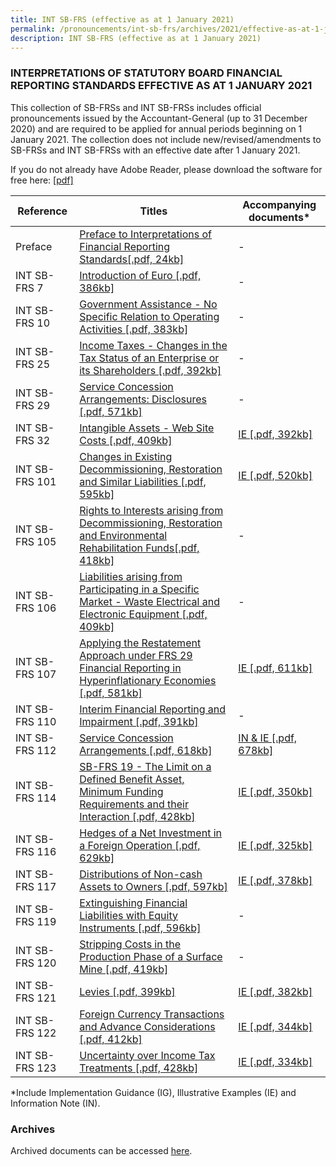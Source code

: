 ```yaml
---
title: INT SB-FRS (effective as at 1 January 2021)
permalink: /pronouncements/int-sb-frs/archives/2021/effective-as-at-1-january-2021/
description: INT SB-FRS (effective as at 1 January 2021)
---
```

### INTERPRETATIONS OF STATUTORY BOARD FINANCIAL REPORTING STANDARDS EFFECTIVE AS AT 1 JANUARY 2021

This collection of SB-FRSs and INT SB-FRSs includes official pronouncements issued by the Accountant-General (up to 31 December 2020) and are required to be applied for annual periods beginning on 1 January 2021. The collection does not include new/revised/amendments to SB-FRSs and INT SB-FRSs with an effective date after 1 January 2021.

If you do not already have Adobe Reader, please download the software for free here: [\[pdf\]](http://www.adobe.com/products/acrobat/readstep2.html) 

| Reference | Titles | Accompanying documents\* |
| -------- | -------- | -------- |
| Preface | [Preface to Interpretations of Financial Reporting Standards[.pdf, 24kb]](/files/Docs/Default%20Source/Int%20Sb%20Frs/Effective%20As%20At%201%20January%202021/INT_SB-FRS_Preface_(2021).pdf) | - |
| INT SB-FRS 7 | [Introduction of Euro [.pdf, 386kb]](/files/Docs/Default%20Source/Int%20Sb%20Frs/Effective%20As%20At%201%20January%202021/int_sb-frs_7_(2021).pdf) | - |
| INT SB-FRS 10 | [Government Assistance - No Specific Relation to Operating Activities [.pdf, 383kb]](/files/Docs/Default%20Source/Int%20Sb%20Frs/Effective%20As%20At%201%20January%202021/int_sb-frs_10_(2021).pdf) | - |
| INT SB-FRS 25 | [Income Taxes - Changes in the Tax Status of an Enterprise or its Shareholders [.pdf, 392kb]](/files/Docs/Default%20Source/Int%20Sb%20Frs/Effective%20As%20At%201%20January%202021/int_sb-frs_25_(2021).pdf) | - |
| INT SB-FRS 29 | [Service Concession Arrangements: Disclosures [.pdf, 571kb]](/files/Docs/Default%20Source/Int%20Sb%20Frs/Effective%20As%20At%201%20January%202021/int_sb-frs_29_(2021).pdf) | - |
| INT SB-FRS 32 | [Intangible Assets - Web Site Costs [.pdf, 409kb]](/files/Docs/Default%20Source/Int%20Sb%20Frs/Effective%20As%20At%201%20January%202021/int_sb-frs_32_(2021).pdf) | [IE [.pdf, 392kb]](/files/Docs/Default%20Source/Int%20Sb%20Frs/Effective%20As%20At%201%20January%202021/int_sb-frs_32_ie_(2021).pdf) |
| INT SB-FRS 101 | [Changes in Existing Decommissioning, Restoration and Similar Liabilities [.pdf, 595kb]](/files/Docs/Default%20Source/Int%20Sb%20Frs/Effective%20As%20At%201%20January%202021/int_sb-frs_101_(2021).pdf) | [IE [.pdf, 520kb]](/files/Docs/Default%20Source/Int%20Sb%20Frs/Effective%20As%20At%201%20January%202021/int_sb-frs_101_ie_(2021).pdf) |
| INT SB-FRS 105 | [Rights to Interests arising from Decommissioning, Restoration and Environmental Rehabilitation Funds[.pdf, 418kb]](/files/Docs/Default%20Source/Int%20Sb%20Frs/Effective%20As%20At%201%20January%202021/int_sb-frs_105_(2021).pdf) | - |
| INT SB-FRS 106 | [Liabilities arising from Participating in a Specific Market - Waste Electrical and Electronic Equipment [.pdf, 409kb]](/files/Docs/Default%20Source/Int%20Sb%20Frs/Effective%20As%20At%201%20January%202021/int_sb-frs_106_(2021).pdf) | - |
| INT SB-FRS 107 | [Applying the Restatement Approach under FRS 29 Financial Reporting in Hyperinflationary Economies [.pdf, 581kb]](/files/Docs/Default%20Source/Int%20Sb%20Frs/Effective%20As%20At%201%20January%202021/int_sb-frs_107_(2021).pdf) | [IE [.pdf, 611kb]](/files/Docs/Default%20Source/Int%20Sb%20Frs/Effective%20As%20At%201%20January%202021/int_sb-frs_107_ie_(2021).pdf) |
| INT SB-FRS 110 | [Interim Financial Reporting and Impairment [.pdf, 391kb]](/files/Docs/Default%20Source/Int%20Sb%20Frs/Effective%20As%20At%201%20January%202021/int_sb-frs_110_(2021).pdf) | - |
| INT SB-FRS 112 | [Service Concession Arrangements [.pdf, 618kb]](/files/Docs/Default%20Source/Int%20Sb%20Frs/Effective%20As%20At%201%20January%202021/int_sb-frs_112_(2021).pdf) | [IN & IE [.pdf, 678kb] ](/files/Docs/Default%20Source/Int%20Sb%20Frs/Effective%20As%20At%201%20January%202021/int_sb-frs_112_in_ie_(2021).pdf) |
| INT SB-FRS 114 | [SB-FRS 19 - The Limit on a Defined Benefit Asset, Minimum Funding Requirements and their Interaction [.pdf, 428kb]](/files/Docs/Default%20Source/Int%20Sb%20Frs/Effective%20As%20At%201%20January%202021/int_sb-frs_114_(2021).pdf) | [IE [.pdf, 350kb]](/files/Docs/Default%20Source/Int%20Sb%20Frs/Effective%20As%20At%201%20January%202021/int_sb-frs_114_ie_(2021).pdf) |
| INT SB-FRS 116 | [Hedges of a Net Investment in a Foreign Operation [.pdf, 629kb]](/files/Docs/Default%20Source/Int%20Sb%20Frs/Effective%20As%20At%201%20January%202021/int_sb-frs_116_(2021).pdf) | [IE [.pdf, 325kb]](/files/Docs/Default%20Source/Int%20Sb%20Frs/Effective%20As%20At%201%20January%202021/int_sb-frs_116_ie_(2021).pdf) |
| INT SB-FRS 117 | [Distributions of Non-cash Assets to Owners [.pdf, 597kb]](/files/Docs/Default%20Source/Int%20Sb%20Frs/Effective%20As%20At%201%20January%202021/int_sb-frs_117_(2021).pdf) | [IE [.pdf, 378kb]](/files/Docs/Default%20Source/Int%20Sb%20Frs/Effective%20As%20At%201%20January%202021/int_sb-frs_117_ie_(2021).pdf) |
| INT SB-FRS 119 | [Extinguishing Financial Liabilities with Equity Instruments [.pdf, 596kb]](/files/Docs/Default%20Source/Int%20Sb%20Frs/Effective%20As%20At%201%20January%202021/int_sb-frs_119_(2021).pdf) | - |
| INT SB-FRS 120 | [Stripping Costs in the Production Phase of a Surface Mine [.pdf, 419kb]](/files/Docs/Default%20Source/Int%20Sb%20Frs/Effective%20As%20At%201%20January%202021/int_sb-frs_120_(2021).pdf) | - |
| INT SB-FRS 121 | [Levies [.pdf, 399kb]](/files/Docs/Default%20Source/Int%20Sb%20Frs/Effective%20As%20At%201%20January%202021/int_sb-frs_121_(2021).pdf) | [IE [.pdf, 382kb]](/files/Docs/Default%20Source/Int%20Sb%20Frs/Effective%20As%20At%201%20January%202021/int_sb-frs_121_ie_(2021).pdf) |
| INT SB-FRS 122 | [Foreign Currency Transactions and Advance Considerations [.pdf, 412kb]](/files/Docs/Default%20Source/Int%20Sb%20Frs/Effective%20As%20At%201%20January%202021/int_sb-frs_122_(2021).pdf) | [IE [.pdf, 344kb]](/files/Docs/Default%20Source/Int%20Sb%20Frs/Effective%20As%20At%201%20January%202021/int_sb-frs_122_ie_(2021).pdf) |
| INT SB-FRS 123 | [Uncertainty over Income Tax Treatments [.pdf, 428kb]](/files/Docs/Default%20Source/Int%20Sb%20Frs/Effective%20As%20At%201%20January%202021/int_sb-frs_123_(2021).pdf) | [IE [.pdf, 334kb]](/files/Docs/Default%20Source/Int%20Sb%20Frs/Effective%20As%20At%201%20January%202021/int_sb-frs_123_ie_(2021).pdf) |

\*Include Implementation Guidance (IG), Illustrative Examples (IE) and Information Note (IN).

### Archives 

Archived documents can be accessed [here](/pronouncements/interpretations-of-sb-frs/archives/).
